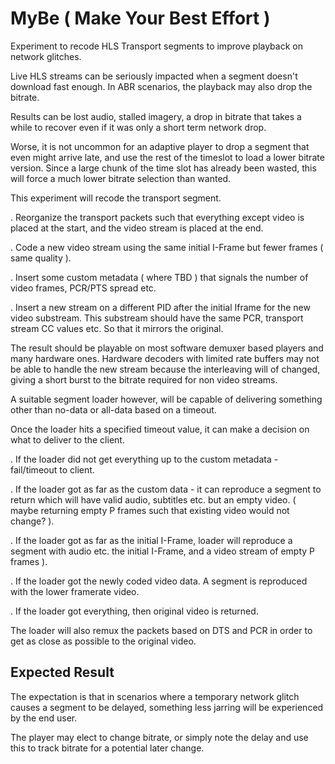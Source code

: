 # MyBe ( Make Your Best Effort )
Experiment to recode HLS Transport segments to improve playback on network glitches.

Live HLS streams can be seriously impacted when a segment doesn't download fast enough.
In ABR scenarios, the playback may also drop the bitrate.

Results can be lost audio, stalled imagery, a drop in bitrate that takes a while to 
recover even if it was only a short term network drop.

Worse, it is not uncommon for an adaptive player to drop a segment that even might arrive
late, and use the rest of the timeslot to load a lower bitrate version. Since a large
chunk of the time slot has already been wasted, this will force a much lower bitrate
selection than wanted.

This experiment will recode the transport segment.

 . Reorganize the transport packets such that everything except
   video is placed at the start, and the video stream is placed 
   at the end.

 . Code a new video stream using the same initial I-Frame but
   fewer frames ( same quality ).

 . Insert some custom metadata ( where TBD ) that signals the number
   of video frames, PCR/PTS spread etc.

 . Insert a new stream on a different PID after the initial Iframe
   for the new video substream. This substream should have the same
   PCR, transport stream CC values etc. So that it mirrors the original.

The result should be playable on most software demuxer based players and many hardware
ones. Hardware decoders with limited rate buffers may not be able to handle the new
stream because the interleaving will of changed, giving a short burst to the bitrate
required for non video streams.

A suitable segment loader however, will be capable of delivering something other than
no-data or all-data based on a timeout.

Once the loader hits a specified timeout value, it can make a decision on what to deliver
to the client.

 . If the loader did not get everything up to the custom metadata - fail/timeout to client.

 . If the loader got as far as the custom data - it can reproduce a segment to return which
   will have valid audio, subtitles etc. but an empty video. ( maybe returning empty P frames
   such that existing video would not change? ).

 . If the loader got as far as the initial I-Frame, loader will reproduce a segment with
   audio etc. the initial I-Frame, and a video stream of empty P frames ).

 . If the loader got the newly coded video data. A segment is reproduced with the lower
   framerate video.

 . If the loader got everything, then original video is returned.

The loader will also remux the packets based on DTS and PCR in order to get as close as
possible to the original video.

## Expected Result

The expectation is that in scenarios where a temporary network glitch causes a segment to
be delayed, something less jarring will be experienced by the end user.

The player may elect to change bitrate, or simply note the delay and use this to track
bitrate for a potential later change.



